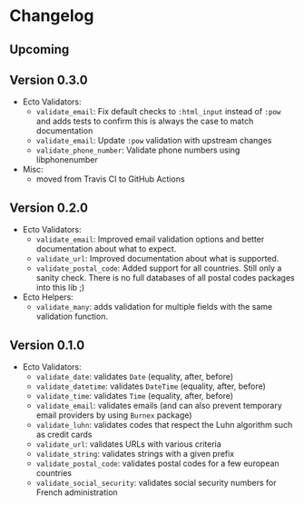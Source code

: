 # Changelog

## Upcoming

## Version 0.3.0
- Ecto Validators:
  - `validate_email`: Fix default checks to `:html_input` instead of `:pow` and
     adds tests to confirm this is always the case to match documentation
  - `validate_email`: Update `:pow` validation with upstream changes
  - `validate_phone_number`: Validate phone numbers using libphonenumber
- Misc:
  - moved from Travis CI to GitHub Actions

## Version 0.2.0
- Ecto Validators:
  - `validate_email`: Improved email validation options and better documentation
    about what to expect.
  - `validate_url`: Improved documentation about what is supported.
  - `validate_postal_code`: Added support for all countries. Still only a sanity
     check. There is no full databases of all postal codes packages into this lib ;)
- Ecto Helpers:
  - `validate_many`: adds validation for multiple fields with the same
    validation function.

## Version 0.1.0
 - Ecto Validators:
   - `validate_date`: validates `Date` (equality, after, before)
   - `validate_datetime`: validates `DateTime` (equality, after, before)
   - `validate_time`: validates `Time` (equality, after, before)
   - `validate_email`: validates emails (and can also prevent temporary email
     providers by using `Burnex` package)
   - `validate_luhn`: validates codes that respect the Luhn algorithm such
     as credit cards
   - `validate_url`: validates URLs with various criteria
   - `validate_string`: validates strings with a given prefix
   - `validate_postal_code`: validates postal codes for a few european countries
   - `validate_social_security`: validates social security numbers for French
     administration
